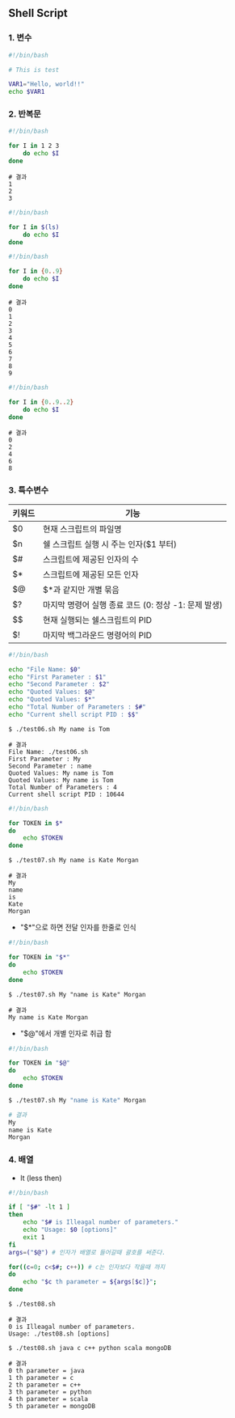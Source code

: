 ## Shell Script

### 1. 변수

```bash
#!/bin/bash

# This is test

VAR1="Hello, world!!"
echo $VAR1
```

### 2. 반복문

```bash
#!/bin/bash

for I in 1 2 3
    do echo $I
done
```

```shell
# 결과
1
2
3
```

```bash
#!/bin/bash

for I in $(ls)
    do echo $I
done
```

```bash
#!/bin/bash

for I in {0..9}
    do echo $I
done
```

```shell
# 결과
0
1
2
3
4
5
6
7
8
9
```

```bash
#!/bin/bash

for I in {0..9..2}
    do echo $I
done
```

```shell
# 결과
0
2
4
6
8
```

### 3. 특수변수

| 키워드 | 기능                                                 |
| ------ | ---------------------------------------------------- |
| $0     | 현재 스크립트의 파일명                               |
| $n     | 쉘 스크립트 실행 시 주는 인자($1 부터)               |
| $#     | 스크립트에 제공된 인자의 수                          |
| $*     | 스크립트에 제공된 모든 인자                          |
| $@     | $*과 같지만 개별 묶음                                |
| $?     | 마지막 명령어 실행 종료 코드 (0: 정상 -1: 문제 발생) |
| $$     | 현재 실행되는 쉘스크립트의 PID                       |
| $!     | 마지막 백그라운드 명령어의 PID                       |

```bash
#!/bin/bash

echo "File Name: $0"
echo "First Parameter : $1"
echo "Second Parameter : $2"
echo "Quoted Values: $@"
echo "Quoted Values: $*"
echo "Total Number of Parameters : $#"
echo "Current shell script PID : $$"
```

```shell
$ ./test06.sh My name is Tom

# 결과
File Name: ./test06.sh
First Parameter : My
Second Parameter : name
Quoted Values: My name is Tom
Quoted Values: My name is Tom
Total Number of Parameters : 4
Current shell script PID : 10644
```

```bash
#!/bin/bash

for TOKEN in $*
do
    echo $TOKEN
done
```

```shell
$ ./test07.sh My name is Kate Morgan

# 결과
My
name
is
Kate
Morgan
```

- "$*"으로 하면 전달 인자를 한줄로 인식

```bash
#!/bin/bash

for TOKEN in "$*"
do
    echo $TOKEN
done
```

```shell
$ ./test07.sh My "name is Kate" Morgan

# 결과
My name is Kate Morgan
```

- "$@"에서 개별 인자로 취급 함

```bash
#!/bin/bash

for TOKEN in "$@"
do
    echo $TOKEN
done
```

```bash
$ ./test07.sh My "name is Kate" Morgan

# 결과
My
name is Kate
Morgan
```

### 4. 배열

- lt (less then)

```bash
#!/bin/bash

if [ "$#" -lt 1 ]
then
    echo "$# is Illeagal number of parameters."
    echo "Usage: $0 [options]"
    exit 1
fi
args=("$@")	# 인자가 배열로 들어갈때 괄호를 써준다.

for((c=0; c<$#; c++)) # c는 인자보다 작을때 까지
do
    echo "$c th parameter = ${args[$c]}";
done
```

```shell
$ ./test08.sh

# 결과
0 is Illeagal number of parameters.
Usage: ./test08.sh [options]

$ ./test08.sh java c c++ python scala mongoDB

# 결과
0 th parameter = java
1 th parameter = c
2 th parameter = c++
3 th parameter = python
4 th parameter = scala
5 th parameter = mongoDB
```
